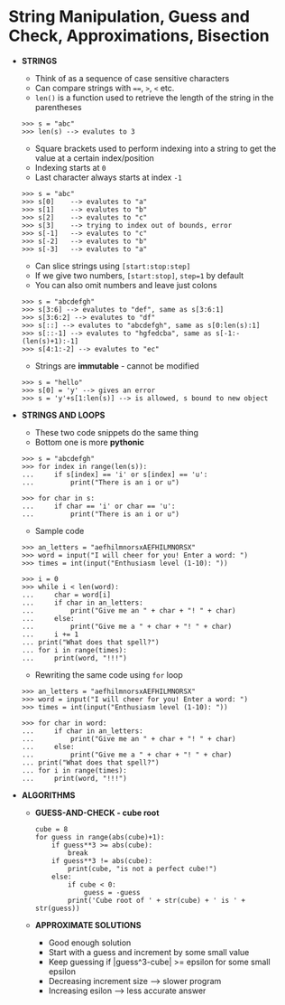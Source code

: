 # String Manipulation, Guess and Check, Approximations, Bisection

- **STRINGS**
	- Think of as a sequence of case sensitive characters
	- Can compare strings with `==`, `>`, `<` etc.
	- `len()` is a function used to retrieve the length of the string in the parentheses
	
	```
	>>> s = "abc"
	>>> len(s) --> evalutes to 3
	```
	
	- Square brackets used to perform indexing into a string to get the value at a certain index/position
	- Indexing starts at `0`
	- Last character always starts at index `-1`
	
	```
	>>> s = "abc"
	>>> s[0]	--> evalutes to "a"
	>>> s[1]	--> evalutes to "b"
	>>> s[2]	--> evalutes to "c"
	>>> s[3]	--> trying to index out of bounds, error
	>>> s[-1]	--> evalutes to "c"
	>>> s[-2]	--> evalutes to "b"
	>>> s[-3]	--> evalutes to "a"
	```
	
	- Can slice strings using `[start:stop:step]`
	- If we give two numbers, `[start:stop]`, `step=1` by default
	- You can also omit numbers and leave just colons
	
	```
	>>> s = "abcdefgh"
	>>> s[3:6] --> evalutes to "def", same as s[3:6:1]
	>>> s[3:6:2] --> evalutes to "df"
	>>> s[::] --> evalutes to "abcdefgh", same as s[0:len(s):1]
	>>> s[::-1] --> evalutes to "hgfedcba", same as s[-1:-(len(s)+1):-1]
	>>> s[4:1:-2] --> evalutes to "ec"
	```
	
	- Strings are **immutable** - cannot be modified
	
	```
	>>> s = "hello"
	>>> s[0] = 'y' --> gives an error
	>>> s = 'y'+s[1:len(s)] --> is allowed, s bound to new object
	```
	
- **STRINGS AND LOOPS**
	- These two code snippets do the same thing
	- Bottom one is more **pythonic**
	
	```
	>>> s = "abcdefgh"
	>>> for index in range(len(s)):
	... 	if s[index] == 'i' or s[index] == 'u':
	... 		print("There is an i or u")
	
	>>> for char in s:
	... 	if char == 'i' or char == 'u':
	... 		print("There is an i or u")
	```
	
	- Sample code
	
	```
	>>> an_letters = "aefhilmnorsxAEFHILMNORSX"
	>>> word = input("I will cheer for you! Enter a word: ")
	>>> times = int(input("Enthusiasm level (1-10): "))
	
	>>> i = 0
	>>> while i < len(word):
	... 	char = word[i]
	... 	if char in an_letters:
	... 		print("Give me an " + char + "! " + char)
	... 	else:
	... 		print("Give me a " + char + "! " + char)
	... 	i += 1
	... print("What does that spell?")
	... for i in range(times):
	... 	print(word, "!!!")
	```
	
	- Rewriting the same code using `for` loop
	
	```
	>>> an_letters = "aefhilmnorsxAEFHILMNORSX"
	>>> word = input("I will cheer for you! Enter a word: ")
	>>> times = int(input("Enthusiasm level (1-10): "))
	
	>>> for char in word:
	... 	if char in an_letters:
	... 		print("Give me an " + char + "! " + char)
	... 	else:
	... 		print("Give me a " + char + "! " + char)
	... print("What does that spell?")
	... for i in range(times):
	... 	print(word, "!!!")
	```
	
- **ALGORITHMS**
	- **GUESS-AND-CHECK - cube root**

		```
		cube = 8
		for guess in range(abs(cube)+1):
			if guess**3 >= abs(cube):
				break
			if guess**3 != abs(cube):
				print(cube, "is not a perfect cube!")
			else:
				if cube < 0:
					guess = -guess
				print('Cube root of ' + str(cube) + ' is ' + str(guess))
		```
	
	- **APPROXIMATE SOLUTIONS**
		- Good enough solution
		- Start with a guess and increment by some small value
		- Keep guessing if |guess^3-cube| >= epsilon for some small epsilon
		- Decreasing increment size --> slower program
		- Increasing esilon --> less accurate answer